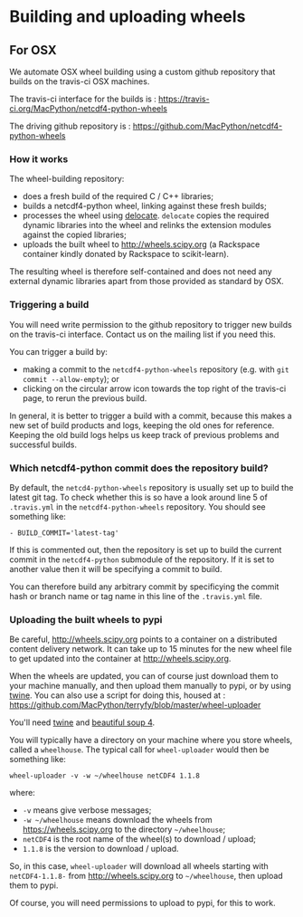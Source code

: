 # Building and uploading wheels

## For OSX

We automate OSX wheel building using a custom github repository that builds on
the travis-ci OSX machines.

The travis-ci interface for the builds is :
https://travis-ci.org/MacPython/netcdf4-python-wheels

The driving github repository is :
https://github.com/MacPython/netcdf4-python-wheels

### How it works

The wheel-building repository:

* does a fresh build of the required C / C++ libraries;
* builds a netcdf4-python wheel, linking against these fresh builds;
* processes the wheel using [delocate](https://pypi.python.org/pypi/delocate).
  `delocate` copies the required dynamic libraries into the wheel and relinks
  the extension modules against the copied libraries;
* uploads the built wheel to http://wheels.scipy.org (a Rackspace container
  kindly donated by Rackspace to scikit-learn).

The resulting wheel is therefore self-contained and does not need any external
dynamic libraries apart from those provided as standard by OSX.

### Triggering a build

You will need write permission to the github repository to trigger new builds
on the travis-ci interface.  Contact us on the mailing list if you need this.

You can trigger a build by:

* making a commit to the `netcdf4-python-wheels` repository (e.g. with `git
  commit --allow-empty`); or
* clicking on the circular arrow icon towards the top right of the travis-ci
  page, to rerun the previous build.

In general, it is better to trigger a build with a commit, because this makes
a new set of build products and logs, keeping the old ones for reference.
Keeping the old build logs helps us keep track of previous problems and
successful builds.

### Which netcdf4-python commit does the repository build?

By default, the `netcd4-python-wheels` repository is usually set up to build
the latest git tag.  To check whether this is so have a look around line 5 of
`.travis.yml` in the `netcdf4-python-wheels` repository.  You should see
something like:

```
- BUILD_COMMIT='latest-tag'
```

If this is commented out, then the repository is set up to build the current
commit in the `netcdf4-python` submodule of the repository.  If it is set to
another value then it will be specifying a commit to build.

You can therefore build any arbitrary commit by specificying the commit hash
or branch name or tag name in this line of the `.travis.yml` file.

### Uploading the built wheels to pypi

Be careful, http://wheels.scipy.org points to a container on a distributed
content delivery network.  It can take up to 15 minutes for the new wheel file
to get updated into the container at http://wheels.scipy.org.

When the wheels are updated, you can of course just download them to your
machine manually, and then upload them manually to pypi, or by using
[twine][twine].  You can also use a script for doing this, housed at :
https://github.com/MacPython/terryfy/blob/master/wheel-uploader

You'll need [twine][twine] and [beautiful soup 4][bs4].

You will typically have a directory on your machine where you store wheels,
called a `wheelhouse`.   The typical call for `wheel-uploader` would then
be something like:

```
wheel-uploader -v -w ~/wheelhouse netCDF4 1.1.8
```

where:

* `-v` means give verbose messages;
* `-w ~/wheelhouse` means download the wheels from https://wheels.scipy.org to
  the directory `~/wheelhouse`;
* `netCDF4` is the root name of the wheel(s) to download / upload;
* `1.1.8` is the version to download / upload.

So, in this case, `wheel-uploader` will download all wheels starting with
`netCDF4-1.1.8-` from http://wheels.scipy.org to `~/wheelhouse`, then upload
them to pypi.

Of course, you will need permissions to upload to pypi, for this to work.

[twine]: https://pypi.python.org/pypi/twine
[bs4]: https://pypi.python.org/pypi/beautifulsoup4
